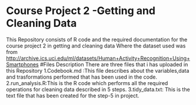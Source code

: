 # Course Project 2 -Getting and Cleaning Data
This Repository consists of R code and the required documentation for the course project 2 in getting and cleaning data
Where the dataset used was from http://archive.ics.uci.edu/ml/datasets/Human+Activity+Recognition+Using+Smartphones
#Files Description
There are three files that i has uploaded in this Repository
1.Codebook.md :This file describes about the variables,data and trasformations performed that has been used in the code.
2.run_analysis.R:This is the R code which performs all the required operations for cleaning data described in 5 steps.
3.tidy_data.txt: This is the text file that has been created for the step-5 in project.
